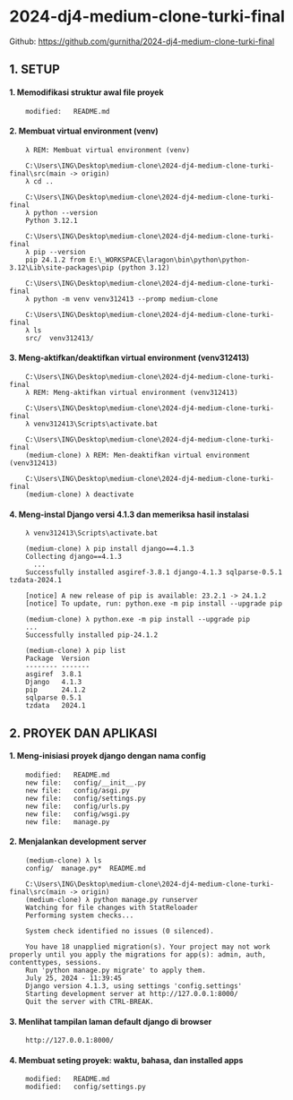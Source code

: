 # 2024-dj4-medium-clone-turki-final
Github: https://github.com/gurnitha/2024-dj4-medium-clone-turki-final


## 1. SETUP


#### 1. Memodifikasi struktur awal file proyek

        modified:   README.md


#### 2. Membuat virtual environment (venv)

        λ REM: Membuat virtual environment (venv)

        C:\Users\ING\Desktop\medium-clone\2024-dj4-medium-clone-turki-final\src(main -> origin)
        λ cd ..

        C:\Users\ING\Desktop\medium-clone\2024-dj4-medium-clone-turki-final
        λ python --version
        Python 3.12.1

        C:\Users\ING\Desktop\medium-clone\2024-dj4-medium-clone-turki-final
        λ pip --version
        pip 24.1.2 from E:\_WORKSPACE\laragon\bin\python\python-3.12\Lib\site-packages\pip (python 3.12)

        C:\Users\ING\Desktop\medium-clone\2024-dj4-medium-clone-turki-final
        λ python -m venv venv312413 --promp medium-clone

        C:\Users\ING\Desktop\medium-clone\2024-dj4-medium-clone-turki-final
        λ ls
        src/  venv312413/


#### 3. Meng-aktifkan/deaktifkan virtual environment (venv312413)

        C:\Users\ING\Desktop\medium-clone\2024-dj4-medium-clone-turki-final
        λ REM: Meng-aktifkan virtual environment (venv312413)

        C:\Users\ING\Desktop\medium-clone\2024-dj4-medium-clone-turki-final
        λ venv312413\Scripts\activate.bat

        C:\Users\ING\Desktop\medium-clone\2024-dj4-medium-clone-turki-final
        (medium-clone) λ REM: Men-deaktifkan virtual environment (venv312413)

        C:\Users\ING\Desktop\medium-clone\2024-dj4-medium-clone-turki-final
        (medium-clone) λ deactivate


#### 4. Meng-instal Django versi 4.1.3 dan memeriksa hasil instalasi

        λ venv312413\Scripts\activate.bat

        (medium-clone) λ pip install django==4.1.3
        Collecting django==4.1.3
          ...
        Successfully installed asgiref-3.8.1 django-4.1.3 sqlparse-0.5.1 tzdata-2024.1

        [notice] A new release of pip is available: 23.2.1 -> 24.1.2
        [notice] To update, run: python.exe -m pip install --upgrade pip

        (medium-clone) λ python.exe -m pip install --upgrade pip
        ...
        Successfully installed pip-24.1.2

        (medium-clone) λ pip list
        Package  Version
        -------- -------
        asgiref  3.8.1
        Django   4.1.3
        pip      24.1.2
        sqlparse 0.5.1
        tzdata   2024.1


## 2. PROYEK DAN APLIKASI


#### 1. Meng-inisiasi proyek django dengan nama config

        modified:   README.md
        new file:   config/__init__.py
        new file:   config/asgi.py
        new file:   config/settings.py
        new file:   config/urls.py
        new file:   config/wsgi.py
        new file:   manage.py


#### 2. Menjalankan development server

        (medium-clone) λ ls
        config/  manage.py*  README.md

        C:\Users\ING\Desktop\medium-clone\2024-dj4-medium-clone-turki-final\src(main -> origin)
        (medium-clone) λ python manage.py runserver
        Watching for file changes with StatReloader
        Performing system checks...

        System check identified no issues (0 silenced).

        You have 18 unapplied migration(s). Your project may not work properly until you apply the migrations for app(s): admin, auth, contenttypes, sessions.
        Run 'python manage.py migrate' to apply them.
        July 25, 2024 - 11:39:45
        Django version 4.1.3, using settings 'config.settings'
        Starting development server at http://127.0.0.1:8000/
        Quit the server with CTRL-BREAK.


#### 3. Menlihat tampilan laman default django di browser

        http://127.0.0.1:8000/


#### 4. Membuat seting proyek: waktu, bahasa, dan installed apps

        modified:   README.md
        modified:   config/settings.py